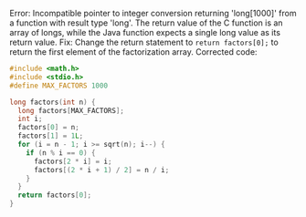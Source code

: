 Error: Incompatible pointer to integer conversion returning 'long[1000]' from a function with result type 'long'. The return value of the C function is an array of longs, while the Java function expects a single long value as its return value.
Fix: Change the return statement to `return factors[0];` to return the first element of the factorization array.
Corrected code:
```c
#include <math.h>
#include <stdio.h>
#define MAX_FACTORS 1000

long factors(int n) {
  long factors[MAX_FACTORS];
  int i;
  factors[0] = n;
  factors[1] = 1L;
  for (i = n - 1; i >= sqrt(n); i--) {
    if (n % i == 0) {
      factors[2 * i] = i;
      factors[(2 * i + 1) / 2] = n / i;
    }
  }
  return factors[0];
}
```
